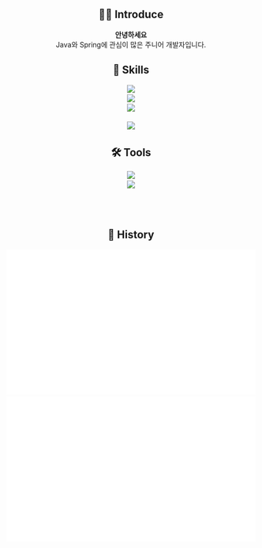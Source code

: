 <div align = "center">
<!--
  <img src="https://capsule-render.vercel.app/api?type=waving&color=gradient&height=150&section=header&text=&fontSize=70&fontAlign=50&descAlign=50&descAlignY=50&animation=fadeIn&fontColor=" />
-->
<!--   
[![Typing SVG](https://readme-typing-svg.herokuapp.com/?lines=Hi!+I'm+Young+Woo!;&center=true&vCenter=true&color=4FD3C4&font=Fredoka&size=30&width=700&height=100)](https://git.io/typing-svg) -->
  

<!-- <h1>About Me</h1> -->
  

<!-- </br></br> -->

<!-- <h2><b>📖 Study </b></h2>

<p align="center">
<!--   <img alt="SpringBoot" src ="https://img.shields.io/badge/SpringBoot-6DB33F.svg?&style=for-the-badge&logo=springboot&logoColor=white" />
</p> -->

<h2><b>👋🏼 Introduce </b></h2>
<strong>안녕하세요</strong> </br>
Java와 Spring에 관심이 많은 주니어 개발자입니다. 


<h2><b>📖 Skills </b></h2>
  
<p align="center">
<!--     <img alt="HTML5" src ="https://img.shields.io/badge/HTML5-E34F26.svg?&style=for-the-badge&logo=html5&logoColor=white" />
  <img alt="CSS3" src ="https://img.shields.io/badge/CSS3-1572B6.svg?&style=for-the-badge&logo=css3&logoColor=white"/>
  <img alt="JS" src ="https://img.shields.io/badge/JAVASCRIPT-F7DF1E.svg?&style=for-the-badge&logo=javascript&logoColor=black"/>
  </br>
  <img alt="C" src ="https://img.shields.io/badge/C-A8B9CC.svg?&style=for-the-badge&logo=C&logoColor=white"/>
  <img alt="JAVA" src="https://img.shields.io/badge/JAVA-007396?style=for-the-badge&logo=java&logoColor=white">
  </br>
  <img alt="MYSQL" src ="https://img.shields.io/badge/MYSQL-4479A1.svg?&style=for-the-badge&logo=mysql&logoColor=white"/>
  <img alt="Mariadb" src ="https://img.shields.io/badge/MARIADB-003545.svg?&style=for-the-badge&logo=mariadb&logoColor=white"/>
  <img alt="MONGODB" src ="https://img.shields.io/badge/MONGODB-47A248.svg?&style=for-the-badge&logo=mongodb&logoColor=white"/>
  </br>
  <img alt="HEROKU" src ="https://img.shields.io/badge/HEROKU-430098.svg?&style=for-the-badge&logo=heroku&logoColor=white"/> -->
  <img src="https://skillicons.dev/icons?i=html,css,js,bootstrap" />
  </br>
  <img src="https://skillicons.dev/icons?i=java,spring" />
  </br>
  <img src="https://skillicons.dev/icons?i=jquery" />
  </br>
<!--   <img src="https://skillicons.dev/icons?i=c" />
  <img src="https://skillicons.dev/icons?i=python" /> -->
<!--   <img src="https://skillicons.dev/icons?i=hibernate" />
  <img src="https://skillicons.dev/icons?i=nodejs" />
  <img src="https://skillicons.dev/icons?i=androidstudio" /> -->
  </br>
  <img src="https://skillicons.dev/icons?i=mysql" />
  </br>
<!--   <img src="https://skillicons.dev/icons?i=heroku" /> -->
</p>

<h2><b>🛠 Tools <b></h2>
<p>
<!--   <img alt="NOTION" src ="https://img.shields.io/badge/NOTION-000000.svg?&style=for-the-badge&logo=notion&logoColor=white"/>
  <img alt="INTELLIJ" src ="https://img.shields.io/badge/INTELLIJ-000000.svg?&style=for-the-badge&logo=intellijidea&logoColor=white"/> -->
  <img src="https://skillicons.dev/icons?i=vscode,eclipse" />
  </br>
  <img src="https://skillicons.dev/icons?i=postman,github" />
  </br>
</p>
  
  
</br></br>
 
<h2><b>🧾 History <b></h2>
<div> 
    <a href ="#">
      <img style="align:center" src="https://raw.githubusercontent.com/Yu-YoungWoo/github-stats-transparent/output/generated/overview.svg">
    </a>
    <a href ="#">
      <img style="align:center" src="https://raw.githubusercontent.com/Yu-YoungWoo/github-stats-transparent/output/generated/languages.svg" >
    </a>
</div>

</br></br>


<!-- <h2><b>BaekJoon</b></h2>

<a href="https://solved.ac/profile/taeuk14">
  <img style="align:center" src="http://mazassumnida.wtf/api/v2/generate_badge?boj=taeuk14">
</a> -->


  

  <!-- ![Yu-YoungWoo GitHub stats](https://github-readme-stats.vercel.app/api?username=Yu-YoungWoo&show_icons=true&theme=ayu-mirage&count-private=true)
</br>
![Top Langs](https://github-readme-stats.vercel.app/api/top-langs/?username=Yu-YoungWoo&layout=compact&theme=ayu-mirage&langs_count=5&count-private=true)
 -->

</div>


